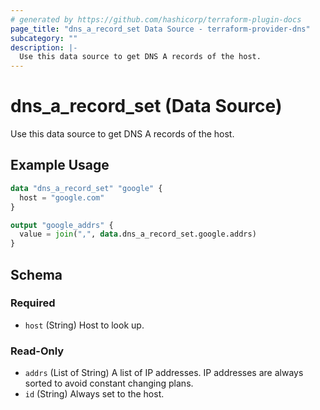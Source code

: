 ```yaml
---
# generated by https://github.com/hashicorp/terraform-plugin-docs
page_title: "dns_a_record_set Data Source - terraform-provider-dns"
subcategory: ""
description: |-
  Use this data source to get DNS A records of the host.
---
```


# dns_a_record_set (Data Source)

Use this data source to get DNS A records of the host.

## Example Usage

```terraform
data "dns_a_record_set" "google" {
  host = "google.com"
}

output "google_addrs" {
  value = join(",", data.dns_a_record_set.google.addrs)
}
```

<!-- schema generated by tfplugindocs -->
## Schema

### Required

- `host` (String) Host to look up.

### Read-Only

- `addrs` (List of String) A list of IP addresses. IP addresses are always sorted to avoid constant changing plans.
- `id` (String) Always set to the host.
